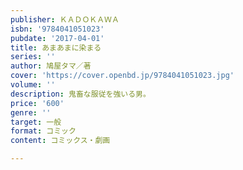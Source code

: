 ```yaml
---
publisher: ＫＡＤＯＫＡＷＡ
isbn: '9784041051023'
pubdate: '2017-04-01'
title: あまあまに染まる
series: ''
author: 鳩屋タマ／著
cover: 'https://cover.openbd.jp/9784041051023.jpg'
volume: ''
description: 鬼畜な服従を強いる男。
price: '600'
genre: ''
target: 一般
format: コミック
content: コミックス・劇画

---
```

